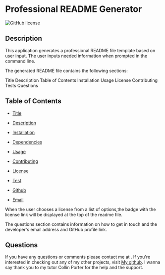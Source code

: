 # Professional README Generator
![GitHub license](https://img.shields.io/badge/license-MIT-blue.svg)
    
## Description
   This application generates a professional README file template based on user input. The user inputs needed information when prompted in the command line.

The generated README file contains the following sections:

Title 
Description
Table of Contents
Installation
Usage
License
Contributing
Tests
Questions 

    
## Table of Contents
 
- [Title](#Title) 
    
- [Description](#Description)

- [Installation](#Installation)

- [Dependencies](#Dependencies)

- [Usage](#Usage)

- [Contributing](#Contributing)

- [License](#license)

- [Test](#Test)

- [Github](#Github)

- [Email](#Email)
    
When the user chooses a license from a list of options,the badge with the license link will be displayed at the top of the readme file.

The questions section contains information on how to get in touch and the developer's email address and GitHub profile link.



## Questions
  
If you have any questions or comments please contact me at [](). If you're interested in checking out any of my other projects, visit [My github](http://github.com/Goldie369).
I wanna say thank you to my tutor Collin Porter for the help and the support.

